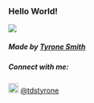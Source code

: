### Hello World!

<img src = "https://media.giphy.com/media/S5EOnENYbDCyrvvsjv/giphy.gif">

##### Made by [Tyrone Smith](https://github.com/tdstyrone)

##### Connect with me: 
<a href="https://www.linkedin.com/in/tdstyrone/"><img src="https://img.icons8.com/android/24/000000/linkedin.png" height="20px" width="20px"/></a>
[@tdstyrone](https://www.linkedin.com/in/tdstyrone/)
